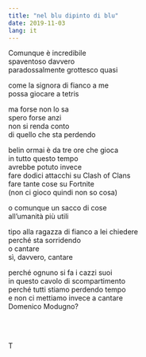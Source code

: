 ```yaml
---
title: "nel blu dipinto di blu"
date: 2019-11-03
lang: it
---
```

Comunque è incredibile  
spaventoso davvero  
paradossalmente grottesco quasi

come la signora di fianco a me  
possa giocare a tetris

ma forse non lo sa  
spero forse anzi  
non si renda conto  
di quello che sta perdendo

belin ormai è da tre ore che gioca  
in tutto questo tempo  
avrebbe potuto invece  
fare dodici attacchi su Clash of Clans  
fare tante cose su Fortnite  
(non ci gioco quindi non so cosa)

o comunque un sacco di cose  
all’umanità più utili

tipo alla ragazza di fianco a lei chiedere  
perché sta sorridendo  
o cantare  
sì, davvero, cantare

perché ognuno si fa i cazzi suoi  
in questo cavolo di scompartimento  
perché tutti stiamo perdendo tempo  
e non ci mettiamo invece a cantare  
Domenico Modugno?

<br />
<br />

T
